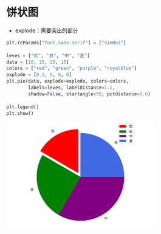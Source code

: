 # 饼状图

- explode：需要突出的部分

```py
plt.rcParams["font.sans-serif"] = ["SimHei"]

leves = ["优", "良", "中", "差"]
data = [10, 15, 20, 15]
colors = ["red", "green", "purple", "royalblue"]
explode = [0.1, 0, 0, 0]
plt.pie(data, explode=explode, colors=colors,
        labels=leves, labeldistance=1.1,
        shadow=False, startangle=90, pctdistance=0.6)

plt.legend()
plt.show()
```
![](./../image/matplotlib6.png)